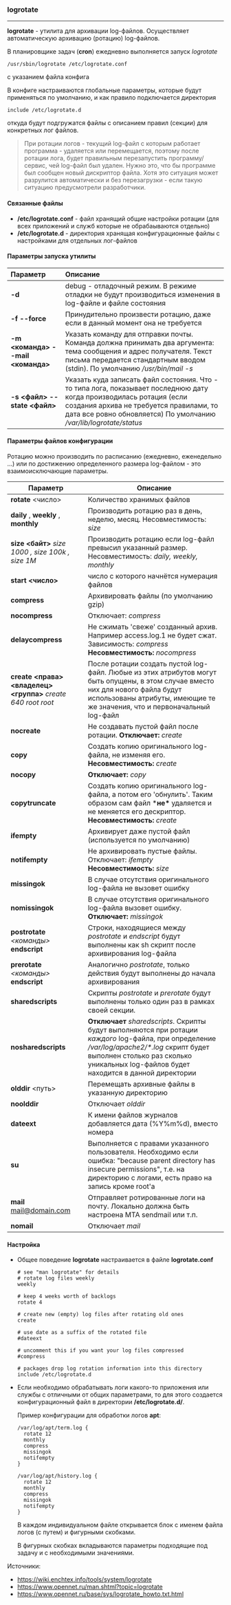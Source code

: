 ### logrotate

---

**logrotate** - утилита для архивации log-файлов. Осуществляет автоматическую архивацию (ротацию) log-файлов.



В планировщике задач (**cron**) ежедневно выполняется запуск *logrotate*

```
/usr/sbin/logrotate /etc/logrotate.conf
```

с указанием файла конфига

В конфиге настраиваются глобальные параметры, которые будут применяться по умолчанию, и как правило подключается директория

```
include /etc/logrotate.d
```

откуда будут подгружатся файлы с описанием правил (секции) для конкретных лог файлов.

> При ротации логов - текущий log-файл с которым работает программа - удаляется или перемещается, поэтому после ротации лога, будет правильным перезапустить программу/сервис, чей log-файл был удален. Нужно это, что бы программе был сообщен новый дискриптор файла. Хотя это ситуация может разрулится автоматически и без перезагрузки - если такую ситуацию предусмотрели разработчики.



#### Связанные файлы

* **/etc/logrotate.conf** - файл хранящий общие настройки ротации (для всех приложений и служб которые не обрабаываются отдельно)
* **/etc/logrotate.d** - директория хранящая конфигурационные файлы с настройками для отдельных лог-файлов



#### Параметры запуска утилиты

| Параметр                          | Описание                                                     |
| :-------------------------------- | :----------------------------------------------------------- |
| **-d**                            | debug - отладочный режим. В режиме отладки не будут производиться изменения в log-файле и файле состояния |
| **-f --force**                    | Принудительно произвести ротацию, даже если в данный момент она не требуется |
| **-m <команда> --mail <команда>** | Указать команду для отправки почты. Команда должна принимать два аргумента: тема сообщения и адрес получателя. Текст письма передается стандартным вводом (stdin). По умолчанию */usr/bin/mail -s* |
| **-s <файл> --state <файл>**      | Указать куда записать файл состояния. Что - то типа лога, показывает последнюю дату когда производилась ротация (если создания архива не требуется правилами, то дата все ровно обновляется) По умолчанию */var/lib/logrotate/status* |



#### Параметры файлов конфигурации

Ротацию можно производить по расписанию (ежедневно, еженедельно …) или по достижению определенного размера log-файлом - это взаимоисключающие параметры.

| Параметр                                                    | Описание                                                     |
| ----------------------------------------------------------- | ------------------------------------------------------------ |
| **rotate** <число>                                          | Количество хранимых файлов                                   |
| **daily** , **weekly**  , **monthly**                       | Производить ротацию раз в день, неделю, месяц. Несовместимость: *size* |
| **size <байт>** *size 1000 , size 100k , size 1M*           | Производить ротацию если log-файл превысил указанный размер. Несовместимость: *daily, weekly, monthly* |
| **start <число>**                                           | число с которого начнётся нумерация файлов                   |
| **compress**                                                | Архивировать файлы (по умолчанию gzip)                       |
| **nocompress**                                              | Отключает: *compress*                                        |
| **delaycompress**                                           | Не сжимать 'свеже' созданный архив. Например access.log.1 не будет cжат. Зависимость: *compress* **Несовместимость:** *nocompress* |
| **create <права><владелец><группа>** *create 640 root root* | После ротации создать пустой log-файл. Любые из этих атрибутов могут быть опущены, в этом случае вместо них для нового файла будут использованы атрибуты, имеющие те же значения, что и первоначальный log-файл |
| **nocreate**                                                | Не создавать пустой файл после ротации. **Отключает:** *create* |
| **copy**                                                    | Создать копию оригинального log-файла, не изменяя его. **Несовместимость:** *create* |
| **nocopy**                                                  | **Отключает:** *copy*                                        |
| **copytruncate**                                            | Создать копию оригинального log-файла, а потом его 'обнулить'. Таким образом сам файл ***не\*** удаляется и не меняется его дескриптор. **Несовместимость:** *create* |
| **ifempty**                                                 | Архивирует даже пустой файл (используется по умолчанию)      |
| **notifempty**                                              | Не архивировать пустые файлы. Отключает: *ifempty* **Несовместимость:** *size* |
| **missingok**                                               | В случае отсутствия оригинального log-файла не вызовет ошибку |
| **nomissingok**                                             | В случае отсутствия оригинального log-файла вызовет ошибку. **Отключает:** *missingok* |
| **postrotate** *<команды>* **endscript**                    | Строки, находящиеся между *postrotate* и *endscript* будут выполнены как sh скрипт после архивирования log-файла |
| **prerotate** *<команды>* **endscript**                     | Аналогично *postrotate*, только действия будут выполнены до начала архивирования |
| **sharedscripts**                                           | Скрипты *postrotate* и *prerotate* будут выполнены только один раз в рамках своей секции. |
| **nosharedscripts**                                         | **Отключает** *sharedscripts*. Скрипты будут выполняются при ротации *каждого* log-файла, при определение */var/log/apache2/\*.log* скрипт будет выполнен столько раз сколько уникальных log-файлов будет находится в данной директории |
| **olddir** <путь>                                           | Перемещать архивные файлы в указанную директорию             |
| **noolddir**                                                | Отключает *olddir*                                           |
| **dateext**                                                 | К имени файлов журналов добавляется дата (%Y%m%d), вместо номера |
| **su** <user> <group>                                       | Выполняется с правами указанного пользователя. Необходимо если ошибка: "because parent directory has insecure permissions", т.е. на директорию с логами, есть право на запись кроме root'a |
| **mail** <mail@domain.com>                                  | Отправляет ротированные логи на почту. Локально должна быть настроена MTA sendmail или т.п. |
| **nomail**                                                  | Отключает *mail*                                             |



#### Настройка

* Общее поведение **logrotate** настраивается в файле **logrotate.conf**

  ```
  # see "man logrotate" for details
  # rotate log files weekly
  weekly
  
  # keep 4 weeks worth of backlogs
  rotate 4
  
  # create new (empty) log files after rotating old ones
  create
  
  # use date as a suffix of the rotated file
  #dateext
  
  # uncomment this if you want your log files compressed
  #compress
  
  # packages drop log rotation information into this directory
  include /etc/logrotate.d
  ```

* Если необходимо обрабатывать логи какого-то приложения или службы с отличными от общих параметрами, то для этого создается конфигурационный файл в директории **/etc/logrotate.d/**.

  Пример конфигурации для обработки логов **apt**:

  ```
  /var/log/apt/term.log {
    rotate 12
    monthly
    compress
    missingok
    notifempty
  }
  
  /var/log/apt/history.log {
    rotate 12
    monthly
    compress
    missingok
    notifempty
  }
  ```

  В каждом индивидуальном файле открывается блок с именем файла логов (с путем) и фигурными скобками.

  В фигурных скобках вкладываются параметры подходящие под задачу и с необходимыми значениями.







Источники:

* https://wiki.enchtex.info/tools/system/logrotate
* https://www.opennet.ru/man.shtml?topic=logrotate
* https://www.opennet.ru/base/sys/logrotate_howto.txt.html

